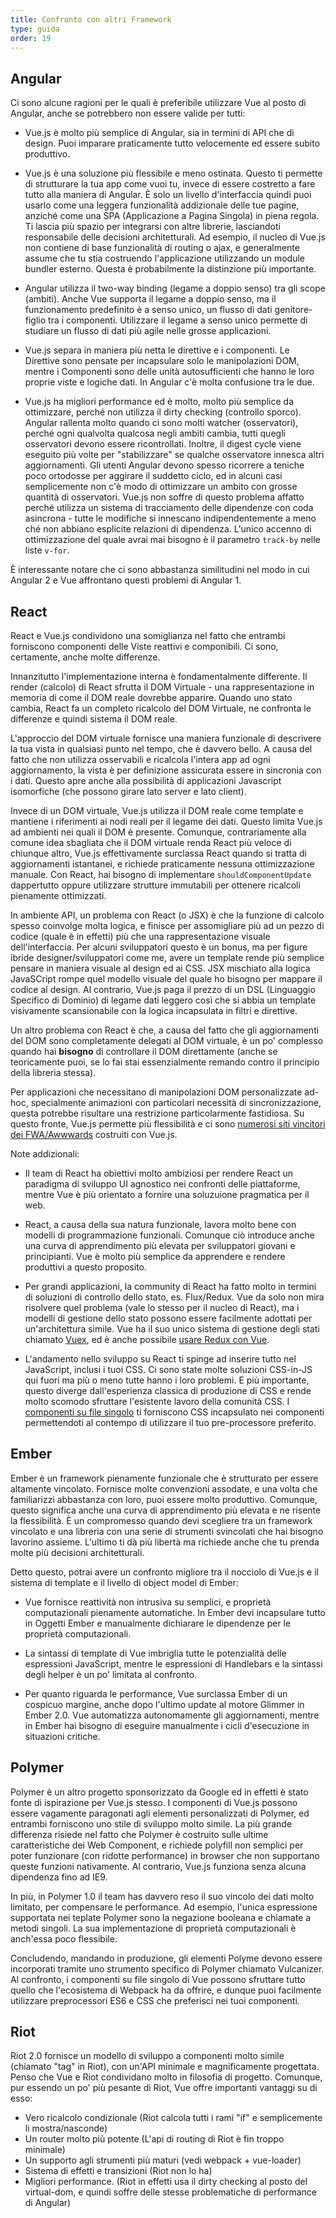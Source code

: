 ```yaml
---
title: Confronto con altri Framework
type: guida
order: 19
---
```


## Angular

Ci sono alcune ragioni per le quali è preferibile utilizzare Vue al posto di Angular, anche se potrebbero non essere valide per tutti:

- Vue.js è molto più semplice di Angular, sia in termini di API che di design. Puoi imparare praticamente tutto velocemente ed essere subito produttivo.

- Vue.js è una soluzione più flessibile e meno ostinata. Questo ti permette di strutturare la tua app come vuoi tu, invece di essere costretto a fare tutto alla maniera di Angular. È solo un livello d'interfaccia quindi puoi usarlo come una leggera funzionalità addizionale delle tue pagine, anziché come una SPA (Applicazione a Pagina Singola) in piena regola. Ti lascia più spazio per integrarsi con altre librerie, lasciandoti responsabile delle decisioni architetturali. Ad esempio, il nucleo di Vue.js non contiene di base funzionalità di routing o ajax, e generalmente assume che tu stia costruendo l'applicazione utilizzando un module bundler esterno. Questa è probabilmente la distinzione più importante.

- Angular utilizza il two-way binding (legame a doppio senso) tra gli scope (ambiti). Anche Vue supporta il legame a doppio senso, ma il funzionamento predefinito è a senso unico, un flusso di dati genitore-figlio tra i componenti. Utilizzare il legame a senso unico permette di studiare un flusso di dati più agile nelle grosse applicazioni.

- Vue.js separa in maniera più netta le direttive e i componenti. Le Direttive sono pensate per incapsulare solo le manipolazioni DOM, mentre i Componenti sono delle unità autosufficienti che hanno le loro proprie viste e logiche dati. In Angular c'è molta confusione tra le due.

- Vue.js ha migliori performance ed è molto, molto più semplice da ottimizzare, perché non utilizza il dirty checking (controllo sporco). Angular rallenta molto quando ci sono molti watcher (osservatori), perché ogni qualvolta qualcosa negli ambiti cambia, tutti quegli osservatori devono essere ricontrollati. Inoltre, il digest cycle viene eseguito più volte per "stabilizzare" se qualche osservatore innesca altri aggiornamenti. Gli utenti Angular devono spesso ricorrere a teniche poco ortodosse per aggirare il suddetto ciclo, ed in alcuni casi semplicemente non c'è modo di ottimizzare un ambito con grosse quantità di osservatori. Vue.js non soffre di questo problema affatto perché utilizza un sistema di tracciamento delle dipendenze con coda asincrona - tutte le modifiche si innescano indipendentemente a meno ché non abbiano esplicite relazioni di dipendenza. L'unico accenno di ottimizzazione del quale avrai mai bisogno è il parametro `track-by` nelle liste `v-for`.

È interessante notare che ci sono abbastanza similitudini nel modo in cui Angular 2 e Vue affrontano questi problemi di Angular 1.

## React

React e Vue.js condividono una somiglianza nel fatto che entrambi forniscono componenti delle Viste reattivi e componibili. Ci sono, certamente, anche molte differenze.

Innanzitutto l'implementazione interna è fondamentalmente differente. Il render (calcolo) di React sfrutta il DOM Virtuale - una rappresentazione in memoria di come il DOM reale dovrebbe apparire. Quando uno stato cambia, React fa un completo ricalcolo del DOM Virtuale, ne confronta le differenze e quindi sistema il DOM reale.

L'approccio del DOM virtuale fornisce una maniera funzionale di descrivere la tua vista in qualsiasi punto nel tempo, che è davvero bello. A causa del fatto che non utilizza osservabili e ricalcola l'intera app ad ogni aggiornamento, la vista è per definizione assicurata essere in sincronia con i dati. Questo apre anche alla possibilità di applicazioni Javascript isomorfiche (che possono girare lato server e lato client).

Invece di un DOM virtuale, Vue.js utilizza il DOM reale come template e mantiene i riferimenti ai nodi reali per il legame dei dati. Questo limita Vue.js ad ambienti nei quali il DOM è presente. Comunque, contrariamente alla comune idea sbagliata che il DOM virtuale renda React più veloce di chiunque altro, Vue.js effettivamente surclassa React quando si tratta di aggiornamenti istantanei, e richiede praticamente nessuna ottimizzazione manuale. Con React, hai bisogno di implementare `shouldComponentUpdate` dappertutto oppure utilizzare strutture immutabili per ottenere ricalcoli pienamente ottimizzati.

In ambiente API, un problema con React (o JSX) è che la funzione di calcolo spesso coinvolge molta logica, e finisce per assomigliare più ad un pezzo di codice (quale è in effetti) più che una rappresentazione visuale dell'interfaccia. Per alcuni sviluppatori questo è un bonus, ma per figure ibride designer/sviluppatori come me, avere un template rende più semplice pensare in maniera visuale al design ed ai CSS. JSX mischiato alla logica JavaSCript rompe quel modello visuale del quale ho bisogno per mappare il codice al design. Al contrario, Vue.js paga il prezzo di un DSL (Linguaggio Specifico di Dominio) di legame dati leggero così che si abbia un template visivamente scansionabile con la logica incapsulata in filtri e direttive.

Un altro problema con React è che, a causa del fatto che gli aggiornamenti del DOM sono completamente delegati al DOM virtuale, è un po' complesso quando hai **bisogno** di controllare il DOM direttamente (anche se teoricamente puoi, se lo fai stai essenzialmente remando contro il principio della libreria stessa).

Per applicazioni che necessitano di manipolazioni DOM personalizzate ad-hoc, specialmente animazioni con particolari necessità di sincronizzazione, questa potrebbe risultare una restrizione particolarmente fastidiosa. Su questo fronte, Vue.js permette più flessibilità e ci sono [numerosi siti vincitori dei FWA/Awwwards](https://github.com/vuejs/vue/wiki/Projects-Using-Vue.js#interactive-experiences) costruiti con Vue.js.

Note addizionali:

- Il team di React ha obiettivi molto ambiziosi per rendere React un paradigma di sviluppo UI agnostico nei confronti delle piattaforme, mentre Vue è più orientato a fornire una soluzuione pragmatica per il web.

- React, a causa della sua natura funzionale, lavora molto bene con modelli di programmazione funzionali. Comunque ciò introduce anche una curva di apprendimento più elevata per sviluppatori giovani e principianti. Vue è molto più semplice da apprendere e rendere produttivi a questo proposito.

- Per grandi applicazioni, la community di React ha fatto molto in termini di soluzioni di controllo dello stato, es. Flux/Redux. Vue da solo non mira risolvere quel problema (vale lo stesso per il nucleo di React), ma i modelli di gestione dello stato possono essere facilmente adottati per un'architettura simile. Vue ha il suo unico sistema di gestione degli stati chiamato [Vuex](https://github.com/vuejs/vuex), ed è anche possibile [usare Redux con Vue](https://github.com/egoist/revue).

- L'andamento nello sviluppo su React ti spinge ad inserire tutto nel JavaScript, inclusi i tuoi CSS. Ci sono state molte soluzioni CSS-in-JS qui fuori ma più o meno tutte hanno i loro problemi. E più importante, questo diverge dall'esperienza classica di produzione di CSS e rende molto scomodo sfruttare l'esistente lavoro della comunità CSS. I [componenti su file singolo](http://vuejs.org/guide/application.html#Single-File-Components) ti forniscono CSS incapsulato nei componenti permettendoti al contempo di utilizzare il tuo pre-processore preferito.

## Ember

Ember è un framework pienamente funzionale che è strutturato per essere altamente vincolato. Fornisce molte convenzioni assodate, e una volta che familiarizzi abbastanza con loro, puoi essere molto produttivo. Comunque, questo significa anche una curva di apprendimento più elevata e ne risente la flessibilità. È un compromesso quando devi scegliere tra un framework vincolato e una libreria con una serie di strumenti svincolati che hai bisogno lavorino assieme. L'ultimo ti dà più libertà ma richiede anche che tu prenda molte più decisioni architetturali.

Detto questo, potrai avere un confronto migliore tra il nocciolo di Vue.js e il sistema di template e il livello di object model di Ember:

- Vue fornisce reattività non intrusiva su semplici, e proprietà computazionali pienamente automatiche. In Ember devi incapsulare tutto in Oggetti Ember e manualmente dichiarare le dipendenze per le proprietà computazionali.

- La sintassi di template di Vue imbriglia tutte le potenzialità delle espressioni JavaScript, mentre le espressioni di Handlebars e la sintassi degli helper è un po' limitata al confronto.

- Per quanto riguarda le performance, Vue surclassa Ember di un cospicuo margine, anche dopo l'ultimo update al motore Glimmer in Ember 2.0. Vue automatizza autonomamente gli aggiornamenti, mentre in Ember hai bisogno di eseguire manualmente i cicli d'esecuzione in situazioni critiche.

## Polymer

Polymer è un altro progetto sponsorizzato da Google ed in effetti è stato fonte di ispirazione per Vue.js stesso. I componenti di Vue.js possono essere vagamente paragonati agli elementi personalizzati di Polymer, ed entrambi forniscono uno stile di sviluppo molto simile. La più grande differenza risiede nel fatto che Polymer è costruito sulle ultime caratteristiche dei Web Component, e richiede polyfill non semplici per poter funzionare (con ridotte performance) in browser che non supportano queste funzioni nativamente. Al contrario, Vue.js funziona senza alcuna dipendenza fino ad IE9.

In più, in Polymer 1.0 il team has davvero reso il suo vincolo dei dati molto limitato, per compensare le performance. Ad esempio, l'unica espressione supportata nei teplate Polymer sono la negazione booleana e chiamate a metodi singoli. La sua implementazione di proprietà computazionali è anch'essa poco flessibile.

Concludendo, mandando in produzione, gli elementi Polyme devono essere incorporati tramite uno strumento specifico di Polymer chiamato Vulcanizer. Al confronto, i componenti su file singolo di Vue possono sfruttare tutto quello che l'ecosistema di Webpack ha da offrire, e dunque puoi facilmente utilizzare preprocessori ES6 e CSS che preferisci nei tuoi componenti.

## Riot

Riot 2.0 fornisce un modello di sviluppo a componenti molto simile (chiamato "tag" in Riot), con un'API minimale e magnificamente progettata. Penso che Vue e Riot condividano molto in filosofia di progetto. Comunque, pur essendo un po' più pesante di Riot, Vue offre importanti vantaggi su di esso:

- Vero ricalcolo condizionale (Riot calcola tutti i rami "if" e semplicemente li mostra/nasconde)
- Un router molto più potente (L'api di routing di Riot è fin troppo minimale)
- Un supporto agli strumenti più maturi (vedi webpack + vue-loader)
- Sistema di effetti e transizioni (Riot non lo ha)
- Migliori performance. (Riot in effetti usa il dirty checking al posto del virtual-dom, e quindi soffre delle stesse problematiche di performance di Angular)
